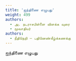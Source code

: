 ```yaml
---
title: 'ஐந்திணை எழுபது'
weight: 499
authors:
  - அ. நடராசபிள்ளை விளக்க வுரை
  - மூவாதியர்
authors:
  - நீதிநெறி – பதினெண்கீழ்க்கணக்கு
---
```


ஐந்திணை எழுபது